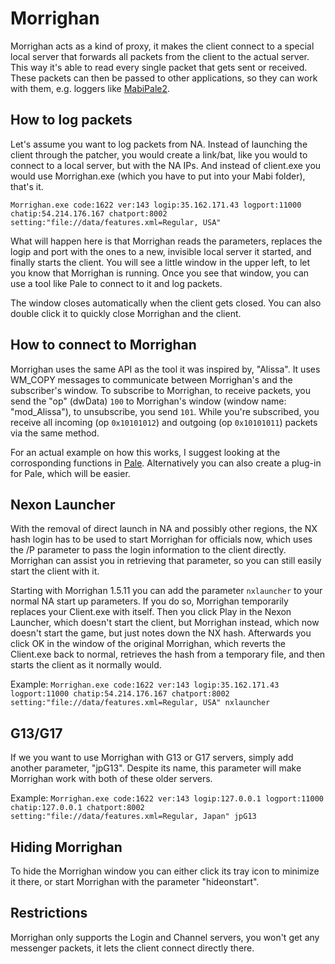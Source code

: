 # Morrighan

Morrighan acts as a kind of proxy, it makes the client connect to a special local server that forwards all packets from the client to the actual server. This way it's able to read every single packet that gets sent or received. These packets can then be passed to other applications, so they can work with them, e.g. loggers like [MabiPale2](https://github.com/exectails/MabiPale2).

## How to log packets

Let's assume you want to log packets from NA. Instead of launching the client through the patcher, you would create a link/bat, like you would to connect to a local server, but with the NA IPs. And instead of client.exe you would use Morrighan.exe (which you have to put into your Mabi folder), that's it.

`Morrighan.exe code:1622 ver:143 logip:35.162.171.43 logport:11000 chatip:54.214.176.167 chatport:8002 setting:"file://data/features.xml=Regular, USA"`

What will happen here is that Morrighan reads the parameters, replaces the logip and port with the ones to a new, invisible local server it started, and finally starts the client. You will see a little window in the upper left, to let you know that Morrighan is running. Once you see that window, you can use a tool like Pale to connect to it and log packets.

The window closes automatically when the client gets closed. You can also double click it to quickly close Morrighan and the client.

## How to connect to Morrighan

Morrighan uses the same API as the tool it was inspired by, "Alissa". It uses WM_COPY messages to communicate between Morrighan's and the subscriber's window. To subscribe to Morrighan, to receive packets, you send the "op" (dwData) `100` to Morrighan's window (window name: "mod_Alissa"), to unsubscribe, you send `101`. While you're subscribed, you receive all incoming (op `0x10101012`) and outgoing (op `0x10101011`) packets via the same method.

For an actual example on how this works, I suggest looking at the corrosponding functions in [Pale](https://github.com/exectails/MabiPale2/blob/master/MabiPale2/FrmMain.cs#L577). Alternatively you can also create a plug-in for Pale, which will be easier.

## Nexon Launcher

With the removal of direct launch in NA and possibly other regions, the NX hash login has to be used to start Morrighan for officials now, which uses the /P parameter to pass the login information to the client directly. Morrighan can assist you in retrieving that parameter, so you can still easily start the client with it.

Starting with Morrighan 1.5.11 you can add the parameter `nxlauncher` to your normal NA start up parameters. If you do so, Morrighan temporarily replaces your Client.exe with itself. Then you click Play in the Nexon Launcher, which doesn't start the client, but Morrighan instead, which now doesn't start the game, but just notes down the NX hash. Afterwards you click OK in the window of the original Morrighan, which reverts the Client.exe back to normal, retrieves the hash from a temporary file, and then starts the client as it normally would.

Example: `Morrighan.exe code:1622 ver:143 logip:35.162.171.43 logport:11000 chatip:54.214.176.167 chatport:8002 setting:"file://data/features.xml=Regular, USA" nxlauncher`

## G13/G17

If we you want to use Morrighan with G13 or G17 servers, simply add another parameter, "jpG13". Despite its name, this parameter will make Morrighan work with both of these older servers.

Example: `Morrighan.exe code:1622 ver:143 logip:127.0.0.1 logport:11000 chatip:127.0.0.1 chatport:8002 setting:"file://data/features.xml=Regular, Japan" jpG13`

## Hiding Morrighan

To hide the Morrighan window you can either click its tray icon to minimize it there, or start Morrighan with the parameter "hideonstart".

## Restrictions

Morrighan only supports the Login and Channel servers, you won't get any messenger packets, it lets the client connect directly there.

